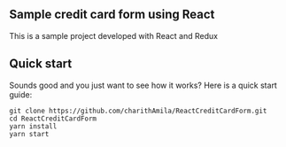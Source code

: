 ## Sample credit card form using React
This is a sample project developed with React and Redux
## Quick start
Sounds good and you just want to see how it works? Here is a quick start guide:

``` git clone https://github.com/charithAmila/ReactCreditCardForm.git ``` 
</br>
``` cd ReactCreditCardForm ```
</br>
``` yarn install ```
</br>
``` yarn start ```
</br>




